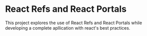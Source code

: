 # React Refs and React Portals

This project explores the use of React Refs and React Portals while developing a complete apllication with react's best practices.